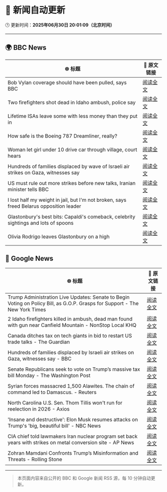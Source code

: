 # 🧠 新闻自动更新

🕒 更新时间：**2025年06月30日 20:01:09（北京时间）**

---

## 🌍 BBC News

| 🌐 标题 | 🔗 原文链接 |
|--------|-------------|
| Bob Vylan coverage should have been pulled, says BBC | [阅读全文](https://www.bbc.com/news/articles/c75rr6g96z4o) |
| Two firefighters shot dead in Idaho ambush, police say | [阅读全文](https://www.bbc.com/news/articles/c9vrg9g2ll7o) |
| Lifetime ISAs leave some with less money than they put in | [阅读全文](https://www.bbc.com/news/articles/c93kgye03j9o) |
| How safe is the Boeing 787 Dreamliner, really? | [阅读全文](https://www.bbc.com/news/articles/cwyq7vgq2e5o) |
| Woman let girl under 10 drive car through village, court hears | [阅读全文](https://www.bbc.com/news/articles/cyvjjy5j35zo) |
| Hundreds of families displaced by wave of Israeli air strikes on Gaza, witnesses say | [阅读全文](https://www.bbc.com/news/articles/c62884y1pl5o) |
| US must rule out more strikes before new talks, Iranian minister tells BBC | [阅读全文](https://www.bbc.com/news/articles/c20r18x8x05o) |
| I lost half my weight in jail, but I'm not broken, says freed Belarus opposition leader | [阅读全文](https://www.bbc.com/news/articles/czey1y6x6zzo) |
| Glastonbury's best bits: Capaldi's comeback, celebrity sightings and lots of spoons | [阅读全文](https://www.bbc.com/news/articles/c0l4033xe22o) |
| Olivia Rodrigo leaves Glastonbury on a high | [阅读全文](https://www.bbc.com/news/articles/c2lekyx02j4o) |

## 📰 Google News

| 🌐 标题 | 🔗 原文链接 |
|--------|-------------|
| Trump Administration Live Updates: Senate to Begin Voting on Policy Bill, as G.O.P. Grasps for Support - The New York Times | [阅读全文](https://news.google.com/rss/articles/CBMiY0FVX3lxTE54RVZZRDg2dXNCaThJTnhDMG13bml1V0g1VDVwQ3FCNDd6WWU5X1NYVVE4RTFzTzgzUFp6ZXRjRDY3ZWgta05nYy1xd3VYVEZSdWtZbHJNUm5OZWF5ZkVzR2I1WQ?oc=5) |
| 2 Idaho firefighters killed in ambush, dead man found with gun near Canfield Mountain - NonStop Local KHQ | [阅读全文](https://news.google.com/rss/articles/CBMi_wFBVV95cUxPbHlLbHBPSU5FOURZSndHamNCakU4X3VaSjJjM1VIdzdrdWdfSFNVQS1IakNpX2FzdTZKV2QxRi1ENER3dGNmSXJEajNicjZiOU5lazVpTkdpNjRIdmN3S0NYTnVnWHhmdEJfU2FCNnhhUm5TMDZrcGFDbWJyVVhJWUk0Q3VkM1hsVzNPaGtHSWZKcU9Ed3E2enVLZUQyMHpJOVBFUXRxRXZwMV9ISWNKY2ZQbDNaQnJ6WVVab0NhYjZpbjdvR2tDek1KalFiQ0dobHBXTVIxUDJuVllzMGh1YjFMOGFpcEhyY1dGUUhrcUR5X2pLVkVBN1BOYmlfeEU?oc=5) |
| Canada ditches tax on tech giants in bid to restart US trade talks - The Guardian | [阅读全文](https://news.google.com/rss/articles/CBMiqgFBVV95cUxNY3NOLUlUSkt5Q0hCSXlUS1VEMktTTHpSSVJRTm03cm1WdGVUdl91TElZSjEySE9MSEZCN1ZYVTJYYWdSOTdxaHREOTRZeW1DbFBianBIRE5lN19sdlktNGU1b3J1MElRcHF1OXA5bThkRS1LdThrdERXU1VoYnlhVTBYSGRvYlFzbUxMSml4TldvZzF6aXhTd095TnVxTzNlMFg2N0pfV1BGQQ?oc=5) |
| Hundreds of families displaced by Israeli air strikes on Gaza, witnesses say - BBC | [阅读全文](https://news.google.com/rss/articles/CBMiWkFVX3lxTFA3bHFrYXpycXF5Y0MyUGZOWDlNa1k5eHl5cDEydW9KN0dZZ1dkYktSVHFWTjZLdTBnMTVaclZ4c3ZQVnNnTkMwRDZZOXBDRjMtdEEtaTlhdjl4UdIBX0FVX3lxTE1UT01nZWtkSXBOd3Nia0RqMTZVb05EUWZjWTBjWHZpaWd6bktueWk3ZkZwS1BlUGJaM09HU2lCRG1YWnBxYXVUbm5jUWVwNHFUZFFKRzAyYjM4dHNQYkhj?oc=5) |
| Senate Republicans seek to vote on Trump’s massive tax bill Monday - The Washington Post | [阅读全文](https://news.google.com/rss/articles/CBMihAFBVV95cUxPM2FMaHZTb0lmN2NKZmhkX1JWdVJWMWpSUVl4RW1RSUNDX25QbXJqT2tSeGVGNzFpMENRZkJuUEkzYUF1U21QN0pwcFVWRXczamFXNUpOaG1zVGxocVBIN1V2VGphekNaOUlyT1pvYnBLUGVaUk11WXNMOE9oLUVvLXdfbjI?oc=5) |
| Syrian forces massacred 1,500 Alawites. The chain of command led to Damascus. - Reuters | [阅读全文](https://news.google.com/rss/articles/CBMitgFBVV95cUxOWlZWMERCRUNqV200YjkzRlY5YnRzSDBKUkExbWZIVEczWVZTZlhWZUxOcEwwbDhEODNreFNLMUhCSWplU01RdmpVUzE2ak4taE1XZVBiVlBrNU5lak5uMVJ1VExfWTZtcFdFZEU5UUt0TmU3X1BKN0loWF80QnJ4QlFPS2JGM3dRV1oxQzBST0s5Zzd1VDlSdDJNTVF0bmJoVk1NNkc3RUhHUGhPR2RuQ2phbzVHQQ?oc=5) |
| North Carolina U.S. Sen. Thom Tillis won't run for reelection in 2026 - Axios | [阅读全文](https://news.google.com/rss/articles/CBMifkFVX3lxTE5CVGMwWVF2U2dpeVRMSjJYc0V4a1hmd0hxZnBJWVVRU0hpYUFPZ3VJSVliSjNEc2g3eDFGTXlwcTRjcDhWbmkxWTY3Z25tM0h5ZHdVblc3T2VOVjI3XzRYV2hHQlBKeWtHaS1HVDFLbE10LVdaZ2VJN3pzSnFtUQ?oc=5) |
| 'Insane and destructive': Elon Musk resumes attacks on Trump's 'big, beautiful bill' - NBC News | [阅读全文](https://news.google.com/rss/articles/CBMipwFBVV95cUxQNjZwXzhqek1BYWxSMTVXeS1udW1xV0pMRDlSZ25CcjFBT1hMMnlfX1duRHEyWTZQTFczb0dTMzVLYVo2a2VXdGZhcnRnSkt0Q1EyS184cXpidlVUejFyb25WYzBjREV2S0ZmNEJsRzNvQjVBdi1iaUZrWUFSSUw4dmEya0gwazcyVmpNTXM1ZlRtTUt0ZXNXNkI3NHlrdzFfS3lTTFd6ONIBVkFVX3lxTE9yRGlPLTFmWUxzMTA2c2RBUUpXVFlTb2ZzaHQ2SFNRWEkyNXBlQU9ubUxDTUJpTy1rYkxxQWpOenhqeERIUExBR09wVlJGSU92Ny1IVXN3?oc=5) |
| CIA chief told lawmakers Iran nuclear program set back years with strikes on metal conversion site - AP News | [阅读全文](https://news.google.com/rss/articles/CBMimgFBVV95cUxOWnh0SEctTXk3TWNEYUZVblZqTnFSVTZKWldiZE9KcVE2YURpUzBoOERUZkRwNEszUmczZ0F5b2l2c0ZhQnpaSkFJNlFQbWpoQnRGUDk2bkJFbVAtZXpaRVJjMm4zOVhMaE0yRFBIUC1IR1VROU1NTE81SDVIS1VXeUtKTnZHRmxIZFk2NUdzZGVYSkxPS0Ftb2h3?oc=5) |
| Zohran Mamdani Confronts Trump’s Misinformation and Threats - Rolling Stone | [阅读全文](https://news.google.com/rss/articles/CBMimgFBVV95cUxQcUp6U1Y2eUZncXVRTDB5eGtFajRrLXRZTlBXenFneC1OSnExLXV5RWg2TzZMWTBRd3VjZlB2ZDE2enpuSUp3dnM2d3hwV295YW5URk0zN1ZzSG5fT0FtOE9ZNUJxM0lQME5neWs5WTU1R0pFVlB2ZHI0MlpYVFIzRy1RT2xxX0kwZ2dpYVhNc0VsVHIwbU1YdzJR?oc=5) |

---
> 本页面内容来自公开的 BBC 和 Google 新闻 RSS 源，每 10 分钟自动更新。